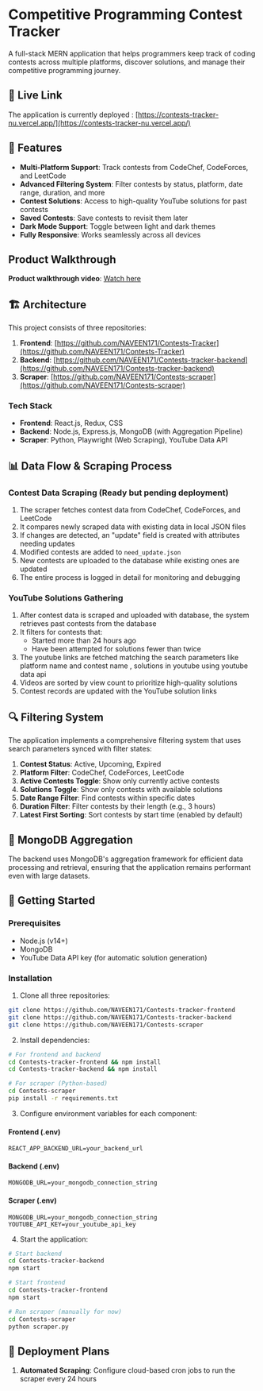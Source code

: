 # Competitive Programming Contest Tracker

A full-stack MERN application that helps programmers keep track of coding contests across multiple platforms, discover solutions, and manage their competitive programming journey.

## 🚀 Live Link

The application is currently deployed : 
[https://contests-tracker-nu.vercel.app/](https://contests-tracker-nu.vercel.app/)



## 🌟 Features

- **Multi-Platform Support**: Track contests from CodeChef, CodeForces, and LeetCode
- **Advanced Filtering System**: Filter contests by status, platform, date range, duration, and more
- **Contest Solutions**: Access to high-quality YouTube solutions for past contests
- **Saved Contests**: Save contests to revisit them later
- **Dark Mode Support**: Toggle between light and dark themes
- **Fully Responsive**: Works seamlessly across all devices



## Product Walkthrough
**Product walkthrough video**: [Watch here](https://drive.google.com/file/d/12PD7j3W32QiHQVJhubAGuYP6NshRGKFQ/view?usp=sharing)

## 🏗️ Architecture

This project consists of three repositories:

1. **Frontend**: [https://github.com/NAVEEN171/Contests-Tracker](https://github.com/NAVEEN171/Contests-Tracker)
2. **Backend**: [https://github.com/NAVEEN171/Contests-tracker-backend](https://github.com/NAVEEN171/Contests-tracker-backend)
3. **Scraper**: [https://github.com/NAVEEN171/Contests-scraper](https://github.com/NAVEEN171/Contests-scraper)

### Tech Stack

- **Frontend**: React.js, Redux, CSS
- **Backend**: Node.js, Express.js, MongoDB (with Aggregation Pipeline)
- **Scraper**: Python, Playwright (Web Scraping), YouTube Data API

## 📊 Data Flow & Scraping Process

### Contest Data Scraping (Ready but pending deployment)

1. The scraper fetches contest data from CodeChef, CodeForces, and LeetCode
2. It compares newly scraped data with existing data in local JSON files
3. If changes are detected, an "update" field is created with attributes needing updates
4. Modified contests are added to `need_update.json`
5. New contests are uploaded to the database while existing ones are updated
6. The entire process is logged in detail for monitoring and debugging

### YouTube Solutions Gathering

1. After contest data is scraped and uploaded with database, the system retrieves past contests from the database
2. It filters for contests that:
   - Started more than 24 hours ago
   - Have been attempted for solutions fewer than twice
3. The youtube links are fetched matching the search parameters like platform name and contest name , solutions in youtube using youtube data api
4. Videos are sorted by view count to prioritize high-quality solutions
5. Contest records are updated with the YouTube solution links

## 🔍 Filtering System

The application implements a comprehensive filtering system that uses search parameters synced with filter states:

1. **Contest Status**: Active, Upcoming, Expired
2. **Platform Filter**: CodeChef, CodeForces, LeetCode
3. **Active Contests Toggle**: Show only currently active contests
4. **Solutions Toggle**: Show only contests with available solutions
5. **Date Range Filter**: Find contests within specific dates
6. **Duration Filter**: Filter contests by their length (e.g., 3 hours)
7. **Latest First Sorting**: Sort contests by start time (enabled by default)

## 💾 MongoDB Aggregation

The backend uses MongoDB's aggregation framework for efficient data processing and retrieval, ensuring that the application remains performant even with large datasets.

## 🚀 Getting Started

### Prerequisites

- Node.js (v14+)
- MongoDB
- YouTube Data API key (for automatic solution generation)

### Installation

1. Clone all three repositories:
```bash
git clone https://github.com/NAVEEN171/Contests-tracker-frontend
git clone https://github.com/NAVEEN171/Contests-tracker-backend
git clone https://github.com/NAVEEN171/Contests-scraper
```

2. Install dependencies:
```bash
# For frontend and backend
cd Contests-tracker-frontend && npm install
cd Contests-tracker-backend && npm install

# For scraper (Python-based)
cd Contests-scraper
pip install -r requirements.txt
```

3. Configure environment variables for each component:

#### Frontend (.env)
```
REACT_APP_BACKEND_URL=your_backend_url
```

#### Backend (.env)
```
MONGODB_URL=your_mongodb_connection_string
```

#### Scraper (.env)
```
MONGODB_URL=your_mongodb_connection_string
YOUTUBE_API_KEY=your_youtube_api_key
```

4. Start the application:
```bash
# Start backend
cd Contests-tracker-backend
npm start

# Start frontend
cd Contests-tracker-frontend
npm start

# Run scraper (manually for now)
cd Contests-scraper
python scraper.py
```

## 📝 Deployment Plans

1. **Automated Scraping**: Configure cloud-based cron jobs to run the scraper every 24 hours




